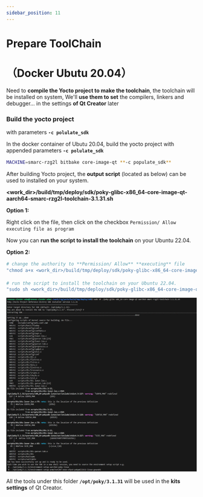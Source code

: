 ```yaml
---
sidebar_position: 11
---
```


# Prepare ToolChain
# （Docker Ubutu 20.04）

Need to **compile the Yocto project to make the toolchain**, the toolchain will be installed on system, We'll **use them to set** the compilers, linkers and debugger… in the settings **of Qt Creator** later

### Build the yocto project

with parameters **`-c polulate_sdk`**

In the docker container of Ubutu 20.04, build the yocto project with appended parameters **`-c polulate_sdk`**

```bash
MACHINE=smarc-rzg2l bitbake core-image-qt **-c populate_sdk**
```

After building Yocto project, the **output script** (located as below) can be used to installed on your system.

**<work_dir>/build/tmp/deploy/sdk/poky-glibc-x86_64-core-image-qt-aarch64-smarc-rzg2l-toolchain-3.1.31.sh**

**Option 1:**

Right click on the file, then click on the checkbox `Permission/ Allow executing file as program`

Now you can **run the script to install the toolchain** on your Ubuntu 22.04.

**Option 2:**

```bash
# change the authority to **Permission/ Allow** **executing** file
"chmod a+x <work_dir>/build/tmp/deploy/sdk/poky-glibc-x86_64-core-image-qt-aarch64-smarc-rzg2l-toolchain-3.1.31.sh"

# run the script to install the toolchain on your Ubuntu 22.04.
"sudo sh <work_dir>/build/tmp/deploy/sdk/poky-glibc-x86_64-core-image-qt-aarch64-smarc-rzg2l-toolchain-3.1.31.sh"
```

![](../img/q01_01.png)

All the tools under this folder **`/opt/poky/3.1.31`** will be used in the **kits settings** of Qt Creator.